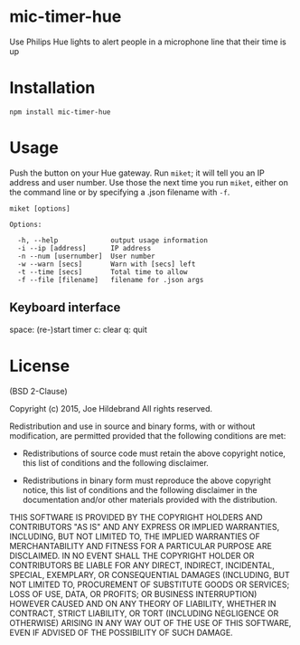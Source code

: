 # mic-timer-hue
Use Philips Hue lights to alert people in a microphone line that their time is up

# Installation

    npm install mic-timer-hue

# Usage

Push the button on your Hue gateway.  Run `miket`; it will tell you an IP
address and user number.  Use those the next time you run `miket`, either on
the command line or by specifying a .json filename with `-f`.

    miket [options]

    Options:

      -h, --help             output usage information
      -i --ip [address]      IP address
      -n --num [usernumber]  User number
      -w --warn [secs]       Warn with [secs] left
      -t --time [secs]       Total time to allow
      -f --file [filename]   filename for .json args

## Keyboard interface

space: (re-)start timer
c: clear
q: quit

# License

(BSD 2-Clause)

Copyright (c) 2015, Joe Hildebrand
All rights reserved.

Redistribution and use in source and binary forms, with or without
modification, are permitted provided that the following conditions are met:

* Redistributions of source code must retain the above copyright notice, this
  list of conditions and the following disclaimer.

* Redistributions in binary form must reproduce the above copyright notice,
  this list of conditions and the following disclaimer in the documentation
  and/or other materials provided with the distribution.

THIS SOFTWARE IS PROVIDED BY THE COPYRIGHT HOLDERS AND CONTRIBUTORS "AS IS"
AND ANY EXPRESS OR IMPLIED WARRANTIES, INCLUDING, BUT NOT LIMITED TO, THE
IMPLIED WARRANTIES OF MERCHANTABILITY AND FITNESS FOR A PARTICULAR PURPOSE ARE
DISCLAIMED. IN NO EVENT SHALL THE COPYRIGHT HOLDER OR CONTRIBUTORS BE LIABLE
FOR ANY DIRECT, INDIRECT, INCIDENTAL, SPECIAL, EXEMPLARY, OR CONSEQUENTIAL
DAMAGES (INCLUDING, BUT NOT LIMITED TO, PROCUREMENT OF SUBSTITUTE GOODS OR
SERVICES; LOSS OF USE, DATA, OR PROFITS; OR BUSINESS INTERRUPTION) HOWEVER
CAUSED AND ON ANY THEORY OF LIABILITY, WHETHER IN CONTRACT, STRICT LIABILITY,
OR TORT (INCLUDING NEGLIGENCE OR OTHERWISE) ARISING IN ANY WAY OUT OF THE USE
OF THIS SOFTWARE, EVEN IF ADVISED OF THE POSSIBILITY OF SUCH DAMAGE.

